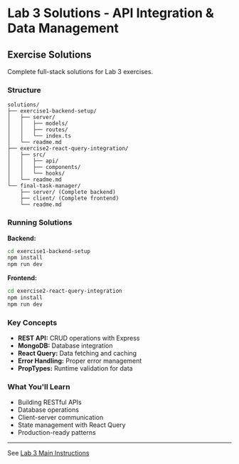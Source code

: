 # Lab 3 Solutions - API Integration & Data Management

## Exercise Solutions

Complete full-stack solutions for Lab 3 exercises.

###  Structure

```
solutions/
├── exercise1-backend-setup/
│   ├── server/
│   │   ├── models/
│   │   ├── routes/
│   │   └── index.ts
│   └── readme.md
├── exercise2-react-query-integration/
│   ├── src/
│   │   ├── api/
│   │   ├── components/
│   │   └── hooks/
│   └── readme.md
└── final-task-manager/
    ├── server/ (Complete backend)
    ├── client/ (Complete frontend)
    └── readme.md
```

###  Running Solutions

**Backend:**
```bash
cd exercise1-backend-setup
npm install
npm run dev
```

**Frontend:**
```bash
cd exercise2-react-query-integration
npm install
npm run dev
```

###  Key Concepts

- **REST API:** CRUD operations with Express
- **MongoDB:** Database integration
- **React Query:** Data fetching and caching
- **Error Handling:** Proper error management
- **PropTypes:** Runtime validation for data

###  What You'll Learn

- Building RESTful APIs
- Database operations
- Client-server communication
- State management with React Query
- Production-ready patterns

---

See [Lab 3 Main Instructions](../lab3.md)
